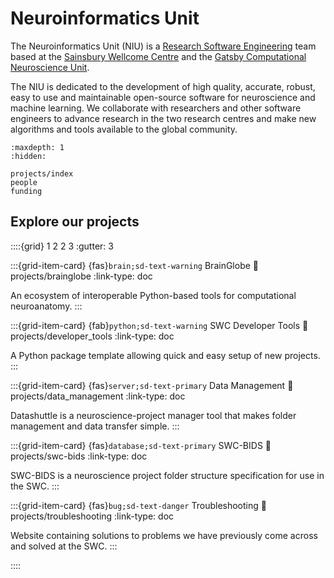 # Neuroinformatics Unit

The Neuroinformatics Unit (NIU) is a [Research Software Engineering](https://society-rse.org/) team based at the [Sainsbury Wellcome Centre](https://www.sainsburywellcome.org/web/) and the [Gatsby Computational Neuroscience Unit](https://www.ucl.ac.uk/gatsby/gatsby-computational-neuroscience-unit). 

The NIU is dedicated to the development of high quality, accurate, robust, easy to use and maintainable open-source software for neuroscience and machine learning. We collaborate with researchers and other software engineers to advance research in the two research centres and make new algorithms and tools available to the global community.


```{toctree}
:maxdepth: 1
:hidden:

projects/index
people
funding
```

## Explore our projects

::::{grid} 1 2 2 3
:gutter: 3

:::{grid-item-card} {fas}`brain;sd-text-warning` BrainGlobe
:link: projects/brainglobe
:link-type: doc

An ecosystem of interoperable Python-based tools for computational neuroanatomy.
:::

:::{grid-item-card} {fab}`python;sd-text-warning` SWC Developer Tools
:link: projects/developer_tools
:link-type: doc

A Python package template allowing quick and easy setup of new projects.
:::

:::{grid-item-card} {fas}`server;sd-text-primary` Data Management
:link: projects/data_management
:link-type: doc

Datashuttle is a neuroscience-project manager tool that makes folder management and data transfer simple. 
:::

:::{grid-item-card} {fas}`database;sd-text-primary` SWC-BIDS
:link: projects/swc-bids
:link-type: doc

SWC-BIDS is a neuroscience project folder structure specification for use in the SWC.
:::

:::{grid-item-card} {fas}`bug;sd-text-danger` Troubleshooting
:link: projects/troubleshooting
:link-type: doc

Website containing solutions to problems we have previously 
come across and solved at the SWC.
:::

::::
